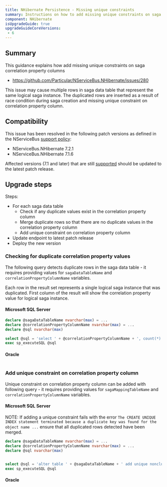 ```yaml
---
title: NHibernate Persistence - Missing unique constraints
summary: Instructions on how to add missing unique constraints on saga correlation property columns for affected versions.
component: NHibernate
isUpgradeGuide: true
upgradeGuideCoreVersions:
 - 6
---
```



## Summary

This guidance explains how add missing unique constraints on saga correlation property columns

- https://github.com/Particular/NServiceBus.NHibernate/issues/280

This issue may cause multiple rows in saga data table that represent the same logical saga instance. The duplicated rows are inserted as a result of race condition during saga creation and missing unique constraint on correlation property column.


## Compatibility

This issue has been resolved in the following patch versions as defined in the NServiceBus [support policy](support-policy.md):

- NServiceBus.NHibernate 7.2.1
- NServiceBus.NHibernate 7.1.6

Affected versions (7.1 and later) that are still [supported](nservicebus/upgrades/supported-versions.md#persistence-packages-nservicebus-nhibernate) should be updated to the latest patch release.

## Upgrade steps

Steps:

 * For each saga data table
    * Check if any duplicate values exist in the correlation property column
    * Merge duplicate rows so that there are no duplicate values in the correlation property column
    * Add unique constraint on correlation property column
 * Update endpoint to latest patch release
 * Deploy the new version

### Checking for duplicate correlation property values

The following query detects duplicate rows in the saga data table - it requires providing values for `sagaDataTableName` and `correlationPropertyColumnName` variables.

Each row in the result set represents a single logical saga instance that was duplicated. First column of the result will show the correlation property value for logical saga instance.

#### Microsoft SQL Server

```sql
declare @sagaDataTableName nvarchar(max) = ...
declare @correlationPropertyColumnName nvarchar(max) = ...
declare @sql nvarchar(max)

select @sql = 'select ' + @correlationPropertyColumnName + ', count(*) as SagaRows from ' + @sagaDataTableName + ' group by ' + @correlationPropertyColumnName + ' having SagaRows > 1'
exec sp_executeSQL @sql

```
#### Oracle
```sql
```

### Add unique constraint on correlation property column

Unique constraint on correlation property column can be added with following query - it requires providing values for `sagaMappingTableName` and `correlationPropertyColumnName` variables.

#### Microsoft SQL Server

NOTE: If adding a unique constraint fails with the error `The CREATE UNIQUE INDEX statement terminated because a duplicate key was found for the object name ...` ensure that all duplicated rows detected have been merged.

```sql
declare @sagaDataTableName nvarchar(max) = ...
declare @correlationPropertyColumnName nvarchar(max) = ...
declare @sql nvarchar(max)


select @sql = 'alter table ' + @sagaDataTableName + ' add unique nonclustered ( ' + @correlationPropertyColumnName + ' asc )with (pad_index = off, statistics_norecompute = off, sort_in_tempdb = off, ignore_dup_key = off, online = off, allow_row_locks = on, allow_page_locks = on)'
exec sp_executeSQL @sql
```

#### Oracle

```sql
```